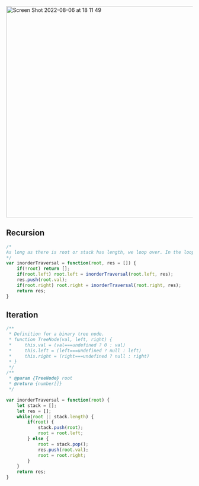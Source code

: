 <img width="569" alt="Screen Shot 2022-08-06 at 18 11 49" src="https://user-images.githubusercontent.com/37787994/183270950-4ed84d12-55c2-437f-844e-953247afc8bd.png">


## Recursion
```js
/*
As long as there is root or stack has length, we loop over. In the loop, if there is a root, we push root into stack and go see the left, until there is no root on left subtree, then we find the nearest last root, and put it into stack, then loop the right subtree.
*/
var inorderTraversal = function(root, res = []) {
    if(!root) return [];
    if(root.left) root.left = inorderTraversal(root.left, res);
    res.push(root.val);
    if(root.right) root.right = inorderTraversal(root.right, res);
    return res;
}
```


## Iteration
```js
/**
 * Definition for a binary tree node.
 * function TreeNode(val, left, right) {
 *     this.val = (val===undefined ? 0 : val)
 *     this.left = (left===undefined ? null : left)
 *     this.right = (right===undefined ? null : right)
 * }
 */
/**
 * @param {TreeNode} root
 * @return {number[]}
 */

var inorderTraversal = function(root) {
    let stack = [];
    let res = [];
    while(root || stack.length) {
        if(root) {
            stack.push(root);
            root = root.left;
        } else {
            root = stack.pop();
            res.push(root.val);
            root = root.right;
        }
    }
    return res;
}

```
